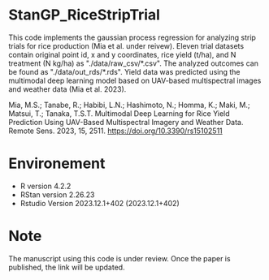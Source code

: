 # StanGP_RiceStripTrial
This code implements the gaussian process regression for analyzing strip trials for rice production (Mia et al. under reivew). Eleven trial datasets contain original point id, x and y coordinates, rice yield (t/ha), and N treatment (N kg/ha) as "./data/raw_csv/\*.csv". The analyzed outcomes can be found as "./data/out_rds/\*.rds". Yield data was predicted using the multimodal deep learning model based on UAV-based multispectral images and weather data (Mia et al. 2023). 

Mia, M.S.; Tanabe, R.; Habibi, L.N.; Hashimoto, N.; Homma, K.; Maki, M.; Matsui, T.; Tanaka, T.S.T. Multimodal Deep Learning for Rice Yield Prediction Using UAV-Based Multispectral Imagery and Weather Data. Remote Sens. 2023, 15, 2511. https://doi.org/10.3390/rs15102511

# Environement 
- R version 4.2.2
- RStan version 2.26.23
- Rstudio Version 2023.12.1+402 (2023.12.1+402)

# Note
The manuscript using this code is under review. Once the paper is published, the link will be updated.